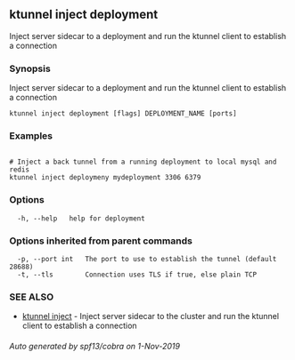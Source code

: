 ## ktunnel inject deployment

Inject server sidecar to a deployment and run the ktunnel client to establish a connection

### Synopsis

Inject server sidecar to a deployment and run the ktunnel client to establish a connection

```
ktunnel inject deployment [flags] DEPLOYMENT_NAME [ports]
```

### Examples

```

# Inject a back tunnel from a running deployment to local mysql and redis
ktunnel inject deploymeny mydeployment 3306 6379

```

### Options

```
  -h, --help   help for deployment
```

### Options inherited from parent commands

```
  -p, --port int   The port to use to establish the tunnel (default 28688)
  -t, --tls        Connection uses TLS if true, else plain TCP
```

### SEE ALSO

* [ktunnel inject](ktunnel_inject.md)	 - Inject server sidecar to the cluster and run the ktunnel client to establish a connection

###### Auto generated by spf13/cobra on 1-Nov-2019
